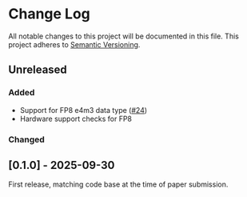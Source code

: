 # Change Log

All notable changes to this project will be documented in this file. This
project adheres to [Semantic Versioning](http://semver.org/).

## Unreleased

### Added

- Support for FP8 e4m3 data type ([#24](https://github.com/nlesc-recruit/ccglib/pull/24))
- Hardware support checks for FP8

### Changed

## [0.1.0] - 2025-09-30

First release, matching code base at the time of paper submission.

